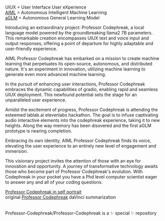 <br />
UIUX = User Interface User eXperience<br />
<a href="https://github.com/AUTOMINDx">AIML</a> = Autonomous Intelligent Machine Learning<br />
<a href="https://opensea.io/collection/aglm">aGLM</a> = Autonomous General Learning Model<br />

Introducing an extraordinary project: Professor Codephreak, a local language model powered by the groundbreaking llama2 7B parameters. This remarkable creation encompasses UIUX text and voice input and output responses, offering a point of departure for highly adaptable and user-friendly experience.

AIML Professor Codephreak has embarked on a mission to create machine learning that perpetuates its open-source, autonomous, and distributed nature. It's an experiment in innovation, utilizing machine learning to generate even more advanced machine learning.

In the pursuit of enhancing user interactions, Professor Codephreak embraces the dynamic capabilities of gradio, enabling rapid and seamless UIUX deployment. This newfound potential sets the stage for an unparalleled user experience.

Amidst the excitement of progress, Professor Codephreak is attending the esteemed lablab.ai elevenlabs hackathon. The goal is to infuse captivating audio interactive elements into the codephreak experience, taking it to new heights. Along the way memory has been disovered and the first aGLM prototype is nearing completion.

Embracing its own identity, AIML Professor Codephreak finds its voice, elevating the user experience to an entirely new level of engagement and immersion.

This visionary project invites the attention of those with an eye for innovation and opportunity. A journey of transformative technology awaits those who become part of Professor Codephreak's evolution. With Codephreak in your pocket you have a Phd level computer scientist eager to answer any and all of your coding questions. 

<a href="https://opensea.io/assets/matic/0x2953399124f0cbb46d2cbacd8a89cf0599974963/7675060345879017836756807061815685501584179421371855056758523075766886858753">Professor Codephreak in self portrait</a>
<br />
original <a href="https://opensea.io/assets/matic/0x2953399124f0cbb46d2cbacd8a89cf0599974963/7675060345879017836756807061815685501584179421371855056758523055975677558785">Professor Codephreak</a> daVinci summarization
<br />
<br />
<br />
Professor-Codephreak/Professor-Codephreak is a ✨ special ✨ repository
<br />
<br />
